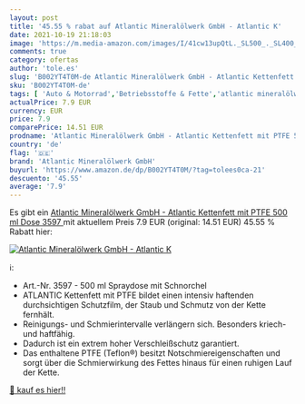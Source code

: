 ```yaml
---
layout: post
title: '45.55 % rabat auf Atlantic Mineralölwerk GmbH - Atlantic K'
date: 2021-10-19 21:18:03
image: 'https://m.media-amazon.com/images/I/41cw13upQtL._SL500_._SL400_.jpg'
comments: true
category: ofertas
author: 'tole.es'
slug: 'B002YT4T0M-de Atlantic Mineralölwerk GmbH - Atlantic Kettenfett mit PTFE...'
sku: 'B002YT4T0M-de'
tags: [ 'Auto & Motorrad','Betriebsstoffe & Fette','atlantic mineralölwerk gmbh','Öle & Betriebsstoffe', ]
actualPrice: 7.9 EUR
currency: EUR
price: 7.9
comparePrice: 14.51 EUR
prodname: 'Atlantic Mineralölwerk GmbH - Atlantic Kettenfett mit PTFE 500 ml Dose  3597 '
country: 'de'
flag: '🇩🇪'
brand: 'Atlantic Mineralölwerk GmbH'
buyurl: 'https://www.amazon.de/dp/B002YT4T0M/?tag=tolees0ca-21'
descuento: '45.55'
average: '7.9'
---
```


Es gibt ein [Atlantic Mineralölwerk GmbH - Atlantic Kettenfett mit PTFE 500 ml Dose  3597 ](https://www.amazon.de/dp/B002YT4T0M/?tag=tolees0ca-21) mit aktuellem Preis 7.9 EUR (original: 14.51 EUR) 45.55 % Rabatt hier:

[![Atlantic Mineralölwerk GmbH - Atlantic K](https://m.media-amazon.com/images/I/41cw13upQtL._SL500_._SL400_.jpg)](https://www.amazon.de/dp/B002YT4T0M/?tag=tolees0ca-21)

ℹ️:

- Art.-Nr. 3597 - 500 ml Spraydose mit Schnorchel
- ATLANTIC Kettenfett mit PTFE bildet einen intensiv haftenden durchsichtigen Schutzfilm, der Staub und Schmutz von der Kette fernhält.
- Reinigungs- und Schmierintervalle verlängern sich. Besonders kriech- und haftfähig.
- Dadurch ist ein extrem hoher Verschleißschutz garantiert.
- Das enthaltene PTFE (Teflon®) besitzt Notschmiereigenschaften und sorgt über die Schmierwirkung des Fettes hinaus für einen ruhigen Lauf der Kette.

[🛒 kauf es hier!!](https://www.amazon.de/dp/B002YT4T0M/?tag=tolees0ca-21)
